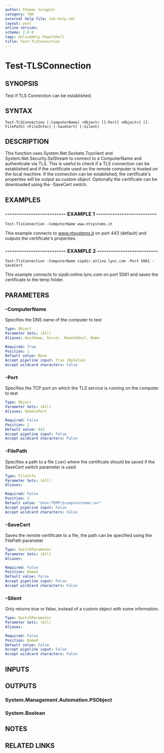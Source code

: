 ```yaml
---
author: thomas torggler
category: TAK
external help file: tak-help.xml
layout: post
online version: 
schema: 2.0.0
tags: OnlineHelp PowerShell
title: Test-TLSConnection
---
```


# Test-TLSConnection

## SYNOPSIS
Test if TLS Connection can be established.

## SYNTAX

```
Test-TLSConnection [-ComputerName] <Object> [[-Port] <Object>] [[-FilePath] <FileInfo>] [-SaveCert] [-Silent]
```

## DESCRIPTION
This function uses System.Net.Sockets.Tcpclient and System.Net.Security.SslStream to connect to a ComputerName and 
authenticate via TLS.
This is useful to check if a TLS connection can be established and if the certificate used on 
the remote computer is trusted on the local machine.
If the connection can be established, the certificate's properties will be output as custom object.
Optionally the certificate can be downloaded using the -SaveCert switch.

## EXAMPLES

### -------------------------- EXAMPLE 1 --------------------------
```
Test-TlsConnection -ComputerName www.ntsystems.it
```

This example connects to www.ntsystems.it on port 443 (default) and outputs the certificate's properties.

### -------------------------- EXAMPLE 2 --------------------------
```
Test-TlsConnection -ComputerName sipdir.online.lync.com -Port 5061 -SaveCert
```

This example connects to sipdir.online.lync.com on port 5061 and saves the certificate to the temp folder.

## PARAMETERS

### -ComputerName
Specifies the DNS name of the computer to test

```yaml
Type: Object
Parameter Sets: (All)
Aliases: HostName, Server, RemoteHost, Name

Required: True
Position: 1
Default value: None
Accept pipeline input: True (ByValue)
Accept wildcard characters: False
```

### -Port
Specifies the TCP port on which the TLS service is running on the computer to test

```yaml
Type: Object
Parameter Sets: (All)
Aliases: RemotePort

Required: False
Position: 2
Default value: 443
Accept pipeline input: False
Accept wildcard characters: False
```

### -FilePath
Specifies a path to a file (.cer) where the certificate should be saved if the SaveCert switch parameter is used

```yaml
Type: FileInfo
Parameter Sets: (All)
Aliases: 

Required: False
Position: 3
Default value: "$env:TEMP\$computername.cer"
Accept pipeline input: False
Accept wildcard characters: False
```

### -SaveCert
Saves the remote certificate to a file, the path can be specified using the FilePath parameter

```yaml
Type: SwitchParameter
Parameter Sets: (All)
Aliases: 

Required: False
Position: Named
Default value: False
Accept pipeline input: False
Accept wildcard characters: False
```

### -Silent
Only returns true or false, instead of a custom object with some information.

```yaml
Type: SwitchParameter
Parameter Sets: (All)
Aliases: 

Required: False
Position: Named
Default value: False
Accept pipeline input: False
Accept wildcard characters: False
```

## INPUTS

## OUTPUTS

### System.Management.Automation.PSObject

### System.Boolean

## NOTES

## RELATED LINKS

